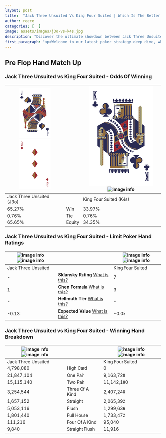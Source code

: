 ```yaml
---
layout: post
title:  "Jack Three Unsuited Vs King Four Suited | Which Is The Better Hand In Poker? A Complete Guide"
author: reece
categories: [  ]
image: assets/images/j3o-vs-k4s.jpg
description: "Discover the ultimate showdown between Jack Three Unsuited and King Four Suited in poker! Uncover the odds, strategies, and scenarios where one hand triumphs over the other. Get ready to up your poker game with this thrilling analysis."
first_paragraph: "<p>Welcome to our latest poker strategy deep dive, where we're pitting two distinct hands against each other in a high-stakes showdown: Jack Three Unsuited vs King Four Suited.</p><p>In the dynamic world of poker, every decision counts, and knowing which hand holds the upper hand is key to your success at the table.</p><p>In this article, we'll dissect these two hands, explore the scenarios where one dominates the other, and equip you with the knowledge to make strategic choices that can tip the odds in your favor.</p><p>Get ready to unravel the intriguing dynamics of these poker hands and elevate your game to new heights.</p>"
---
```




[comment]: # (sp0)

## Pre Flop Hand Match Up

<div class="table hand-ratings" markdown="1"> 



### Jack Three Unsuited vs King Four Suited - Odds Of Winning


    
| ![image info](assets/images/hand1/J.png) ![image info](assets/images/hand1/3o.png) |  | ![image info](assets/images/hand2/K.png) ![image info](assets/images/hand2/4s.png) |
| -------- | -------- | -------- |
| Jack Three Unsuited (J3o) |  | King Four Suited (K4s) |
| 65.27% | Win | 33.97% |
| 0.76% | Tie | 0.76% |
| 65.65% | Equity | 34.35% |




[comment]: # (sp1)



### Jack Three Unsuited vs King Four Suited - Limit Poker Hand Ratings


    
| ![image info](https://www.riverpairs.com/assets/images/hand1/J.png) ![image info](https://www.riverpairs.com/assets/images/hand1/3o.png) |  | ![image info](https://www.riverpairs.com/assets/images/hand2/K.png) ![image info](https://www.riverpairs.com/assets/images/hand2/4s.png) |
| -------- | -------- | -------- |
| Jack Three Unsuited |  | King Four Suited |
| - | **Sklansky Rating** [What is this?](/sklansky-rating-explained) | 7 |
| 1 | **Chen Formula** [What is this?](/chen-formula-explained) | 3 |
| - | **Hellmuth Tier** [What is this?](/Hellmuth-tier-explained) | - |
| -0.13 | **Expected Value** [What is this?](/expected-value-explained) | -0.05 |




[comment]: # (sp2)



### Jack Three Unsuited vs King Four Suited - Winning Hand Breakdown


    
| ![image info](https://www.riverpairs.com/assets/images/hand1/J.png) ![image info](https://www.riverpairs.com/assets/images/hand1/3o.png) |  | ![image info](https://www.riverpairs.com/assets/images/hand2/K.png) ![image info](https://www.riverpairs.com/assets/images/hand2/4s.png) |
| -------- | -------- | -------- |
| Jack Three Unsuited |  | King Four Suited |
| 4,798,080 | High Card | 0 |
| 21,847,104 | One Pair | 9,163,728 |
| 15,115,140 | Two Pair | 11,142,180 |
| 3,254,544 | Three Of A Kind | 2,407,248 |
| 1,657,152 | Straight | 2,065,392 |
| 5,053,116 | Flush | 1,299,636 |
| 1,801,440 | Full House | 1,733,472 |
| 111,216 | Four Of A Kind | 95,040 |
| 9,840 | Straight Flush | 11,916 |




[comment]: # (sp3)



</div>

[comment]: # (sp4)



[comment]: # (sp5)

